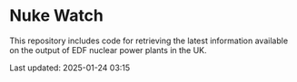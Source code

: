 # Nuke Watch

This repository includes code for retrieving the latest information available on the output of EDF nuclear power plants in the UK.

Last updated: 2025-01-24 03:15